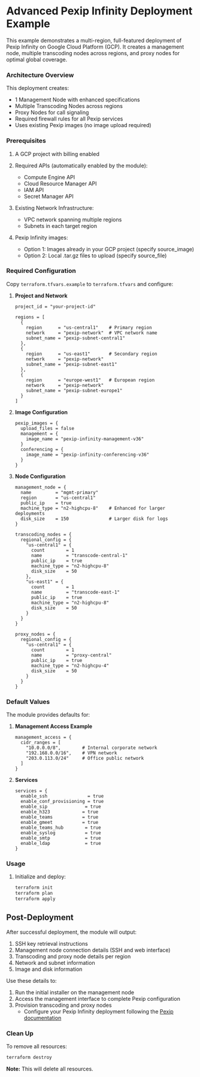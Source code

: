 Advanced Pexip Infinity Deployment Example
=====================================

This example demonstrates a multi-region, full-featured deployment of Pexip Infinity on Google Cloud Platform (GCP). It creates a management node, multiple transcoding nodes across regions, and proxy nodes for optimal global coverage.

### Architecture Overview

This deployment creates:
- 1 Management Node with enhanced specifications
- Multiple Transcoding Nodes across regions
- Proxy Nodes for call signaling
- Required firewall rules for all Pexip services
- Uses existing Pexip images (no image upload required)

### Prerequisites

1. A GCP project with billing enabled
2. Required APIs (automatically enabled by the module):
   - Compute Engine API
   - Cloud Resource Manager API
   - IAM API
   - Secret Manager API

3. Existing Network Infrastructure:
   - VPC network spanning multiple regions
   - Subnets in each target region

4. Pexip Infinity images:
   - Option 1: Images already in your GCP project (specify source_image)
   - Option 2: Local .tar.gz files to upload (specify source_file)

### Required Configuration

Copy `terraform.tfvars.example` to `terraform.tfvars` and configure:

1. **Project and Network**
   ```hcl
   project_id = "your-project-id"

   regions = [
     {
       region      = "us-central1"    # Primary region
       network     = "pexip-network"  # VPC network name
       subnet_name = "pexip-subnet-central1"
     },
     {
       region      = "us-east1"       # Secondary region
       network     = "pexip-network"
       subnet_name = "pexip-subnet-east1"
     },
     {
       region      = "europe-west1"   # European region
       network     = "pexip-network"
       subnet_name = "pexip-subnet-europe1"
     }
   ]
   ```

2. **Image Configuration**
   ```hcl
   pexip_images = {
     upload_files = false
     management = {
       image_name = "pexip-infinity-management-v36"
     }
     conferencing = {
       image_name = "pexip-infinity-conferencing-v36"
     }
   }
   ```

3. **Node Configuration**
   ```hcl
   management_node = {
     name         = "mgmt-primary"
     region       = "us-central1"
     public_ip    = true
     machine_type = "n2-highcpu-8"    # Enhanced for larger deployments
     disk_size    = 150               # Larger disk for logs
   }

   transcoding_nodes = {
     regional_config = {
       "us-central1" = {
         count        = 1
         name         = "transcode-central-1"
         public_ip    = true
         machine_type = "n2-highcpu-8"
         disk_size    = 50
       },
       "us-east1" = {
         count        = 1
         name         = "transcode-east-1"
         public_ip    = true
         machine_type = "n2-highcpu-8"
         disk_size    = 50
       }
     }
   }

   proxy_nodes = {
     regional_config = {
       "us-central1" = {
         count        = 1
         name         = "proxy-central"
         public_ip    = true
         machine_type = "n2-highcpu-4"
         disk_size    = 50
       }
     }
   }
   ```

### Default Values

The module provides defaults for:

1. **Management Access Example**
   ```hcl
   management_access = {
     cidr_ranges = [
       "10.0.0.0/8",        # Internal corporate network
       "192.168.0.0/16",    # VPN network
       "203.0.113.0/24"     # Office public network
     ]
   }
   ```

2. **Services**
   ```hcl
   services = {
     enable_ssh               = true
     enable_conf_provisioning = true
     enable_sip              = true
     enable_h323            = true
     enable_teams           = true
     enable_gmeet           = true
     enable_teams_hub        = true
     enable_syslog           = true
     enable_smtp             = true
     enable_ldap             = true
   }
   ```

### Usage

1. Initialize and deploy:
   ```bash
   terraform init
   terraform plan
   terraform apply
   ```

## Post-Deployment

After successful deployment, the module will output:
1. SSH key retrieval instructions
2. Management node connection details (SSH and web interface)
3. Transcoding and proxy node details per region
4. Network and subnet information
5. Image and disk information

Use these details to:
1. Run the initial installer on the management node
2. Access the management interface to complete Pexip configuration
3. Provision transcoding and proxy nodes
   - Configure your Pexip Infinity deployment following the [Pexip documentation](https://docs.pexip.com/admin/admin_intro.htm)

### Clean Up

To remove all resources:
```bash
terraform destroy
```

**Note:** This will delete all resources.
